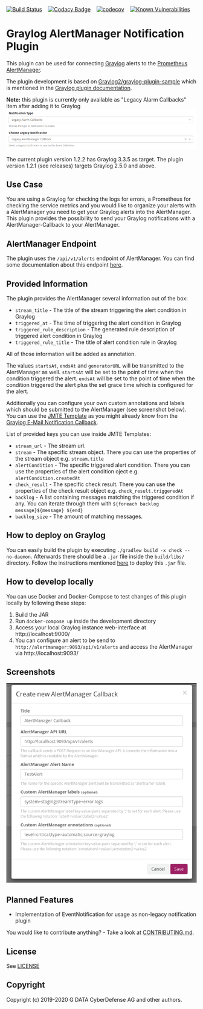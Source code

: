 [![Build Status](https://travis-ci.org/GDATASoftwareAG/Graylog-Plugin-AlertManager-Callback.svg?branch=master)](https://travis-ci.org/GDATASoftwareAG/Graylog-Plugin-AlertManager-Callback)
&nbsp;&nbsp;&nbsp;[![Codacy Badge](https://api.codacy.com/project/badge/Grade/c3a48bd0e2e64a2499cc25c7d2a3abe6)](https://app.codacy.com/app/StefanHufschmidt/Graylog-Plugin-AlertManager-Callback?utm_source=github.com&utm_medium=referral&utm_content=GDATASoftwareAG/Graylog-Plugin-AlertManager-Callback&utm_campaign=Badge_Grade_Dashboard)
&nbsp;&nbsp;&nbsp;[![codecov](https://codecov.io/gh/GDATASoftwareAG/Graylog-Plugin-AlertManager-Callback/branch/master/graph/badge.svg)](https://codecov.io/gh/GDATASoftwareAG/Graylog-Plugin-AlertManager-Callback)
&nbsp;&nbsp;&nbsp;[![Known Vulnerabilities](https://snyk.io/test/github/GDATASoftwareAG/Graylog-Plugin-AlertManager-Callback/badge.svg)](https://snyk.io/test/github/GDATASoftwareAG/Graylog-Plugin-AlertManager-Callback)

# Graylog AlertManager Notification Plugin   
This plugin can be used for connecting [Graylog](https://www.graylog.org/) alerts to the [Prometheus](https://prometheus.io/) [AlertManager](https://prometheus.io/docs/alerting/alertmanager/).

The plugin development is based on [Graylog2/graylog-plugin-sample](https://github.com/Graylog2/graylog-plugin-sample) which is mentioned in the [Graylog plugin documentation](http://docs.graylog.org/en/3.3/pages/plugins.html).

**Note:** this plugin is currently only available as "Legacy Alarm Callbacks" item after adding it to Graylog
![Legacy Alarm Callback](images/Legacy_Plugin.png)

The current plugin version 1.2.2 has Graylog 3.3.5 as target. The plugin version 1.2.1 (see releases) targets Graylog 2.5.0 and above.

## Use Case
You are using a Graylog for checking the logs for errors, a Prometheus for checking the service metrics and you would like to organize your alerts with a AlertManager you need to get your Graylog alerts into the AlertManager.
This plugin provides the possibility to send your Graylog notifications with a AlertManager-Callback to your AlertManager.

## AlertManager Endpoint
The plugin uses the `/api/v1/alerts` endpoint of AlertManager. You can find some documentation about this endpoint [here](https://prometheus.io/docs/alerting/clients/).

## Provided Information
The plugin provides the AlertManager several information out of the box:
* `stream_title` - The title of the stream triggering the alert condition in Graylog
* `triggered_at` - The time of triggering the alert condition in Graylog
* `triggered_rule_description` - The generated rule description of triggered alert condition in Graylog
* `triggered_rule_title` - The title of alert condition rule in Graylog

All of those information will be added as annotation.

The values `startsAt`, `endsAt` and `generatorURL` will be transmitted to the AlertManager as well.
`startsAt` will be set to the point of time when the condition triggered the alert.
`endsAt` will be set to the point of time when the condition triggered the alert plus the set grace time which is configured for the alert.

Additionally you can configure your own custom annotations and labels which should be submitted to the AlertManager (see screenshot below).
You can use the [JMTE Template](https://cdn.rawgit.com/DJCordhose/jmte/master/doc/index.html) as you might already know from the [Graylog E-Mail Notification Callback](http://docs.graylog.org/en/2.5/pages/streams/alerts.html#email-alert-notification).

List of provided keys you can use inside JMTE Templates:
* `stream_url` - The stream url.
* `stream` - The specific stream object. There you can use the properties of the stream object e.g. `stream.title`
* `alertCondition` - The specific triggered alert condition. There you can use the properties of the alert condition oject e.g. `alertCondition.createdAt`
* `check_result` - The specific check result. There you can use the properties of the check result object e.g. `check_result.triggeredAt`
* `backlog` - A list containing messages matching the triggered condition if any. You can iterate through them with `${foreach backlog message}${message} ${end}`
* `backlog_size` - The amount of matching messages.

## How to deploy on Graylog
You can easily build the plugin by executing `./gradlew build -x check --no-daemon`. 
Afterwards there should be a `.jar` file inside the `build/libs/` directory.
Follow the instructions mentioned [here](http://docs.graylog.org/en/3.3/pages/plugins.html#installing-and-loading-plugins) to deploy this `.jar` file.

## How to develop locally
You can use Docker and Docker-Compose to test changes of this plugin locally by following these steps:
1. Build the JAR
2. Run `docker-compose up` inside the development directory
3. Access your local Graylog instance web-interface at http://localhost:9000/
4. You can configure an alert to be send to `http://alertmanager:9093/api/v1/alerts` and access the AlertManager via http://localhost:9093/

## Screenshots
![Configuration of Callback](images/New_AlertManager_Callback_Window.png)

## Planned Features
* Implementation of EventNotification for usage as non-legacy notification plugin

You would like to contribute anything? - Take a look at [CONTRIBUTING.md](CONTRIBUTING.md).

## License
See [LICENSE](LICENSE)

## Copyright

Copyright (c) 2019-2020 G DATA CyberDefense AG and other authors.
